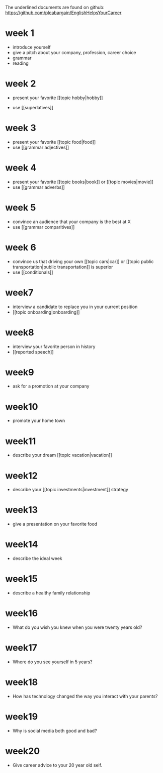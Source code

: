 The underlined documents are found on github: https://github.com/pleabargain/EnglishHelpsYourCareer

# week 1
- introduce yourself
- give a pitch about your company, profession, career choice
- grammar
- reading


# week 2
- present your favorite [[topic hobby|hobby]]

- use [[superlatives]]

# week 3
- present your favorite [[topic food|food]]
- use [[grammar adjectives]]

# week 4 
- present your favorite [[topic books|book]]  or [[topic movies|movie]]
- use [[grammar adverbs]]
# week 5
- convince an audience that your company is the best at X
- use [[grammar comparitives]]

# week 6
- convince us that driving your own [[topic cars|car]] or [[topic public transportation|public transportation]] is superior
- use [[conditionals]]


# week7 
- interview a candidate to replace you in your current position
- [[topic onboarding|onboarding]]

# week8 
- interview your favorite person in history
- [[reported speech]]
# week9 
- ask for a promotion at your company

# week10 
- promote your home town
# week11 
- describe your dream [[topic vacation|vacation]]
# week12 
- describe your [[topic investments|investment]] strategy
# week13 
- give a presentation on your favorite food
# week14 
- describe the ideal week
# week15 
- describe a healthy family relationship
# week16 
- What do you wish you knew when you were twenty years old?
# week17 
- Where do you see yourself in 5 years?
# week18 
- How has technology changed the way you interact with your parents?
# week19 
- Why is social media both good and bad?
# week20
- Give career advice to your 20 year old self.